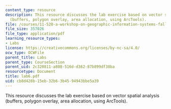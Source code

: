 ```yaml
---
content_type: resource
description: This resource discusses the lab exercise based on vector spatial analysis
  (buffers, polygon overlay, area allocation, using ArcTools).
file: /courses/11-520-a-workshop-on-geographic-information-systems-fall-2005/cb8d428b15eb32b63b4594943bbe5a39_lab6.pdf
file_size: 357026
file_type: application/pdf
learning_resource_types:
- Labs
license: https://creativecommons.org/licenses/by-nc-sa/4.0/
ocw_type: OCWFile
parent_title: Labs
parent_type: CourseSection
parent_uid: 2c320811-a808-516d-d362-87b899df38ba
resourcetype: Document
title: lab6.pdf
uid: cb8d428b-15eb-32b6-3b45-94943bbe5a39
---
```

This resource discusses the lab exercise based on vector spatial analysis (buffers, polygon overlay, area allocation, using ArcTools).